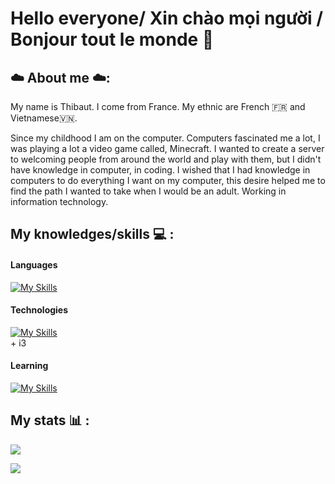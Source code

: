 # Hello everyone/ Xin chào mọi người / Bonjour tout le monde  👋


## ☁️ About me ☁️:
My name is Thibaut. I come from France. My ethnic are French 🇫🇷 and Vietnamese🇻🇳. 

Since my childhood I am on the computer. Computers fascinated me a lot, I was playing a lot a video game called, Minecraft. I wanted to create a server to welcoming people from around the world and play with them, but I didn't have knowledge in computer, in coding. I wished that I had knowledge in computers to do everything I want on my computer, this desire helped me to find the path I wanted to take when I would be an adult. Working in information technology.


## My knowledges/skills 💻 :

<!-- Icons from killicons.dev -->

#### Languages 
[![My Skills](https://skillicons.dev/icons?i=python,html,css,bash)](https://skillicons.dev)

#### Technologies
[![My Skills](https://skillicons.dev/icons?i=linux,vscode,github,git,photoshop)](https://skillicons.dev)
<br> + i3 </br>

#### Learning 
[![My Skills](https://skillicons.dev/icons?i=java)](https://skillicons.dev)

## My stats 📊 :
<!-- Stats thank to https://github.com/anuraghazra/github-readme-stats
      Theme = ayu-mirage -->
<p>
<img src=https://github-readme-stats.vercel.app/api?username=MeVietName&theme=ayu-mirage>
</p>
<p>
<img src=https://github-readme-stats.vercel.app/api/wakatime?username=MeVietName&theme=ayu-mirage&langs_count=20&layout=compact>
</p>
